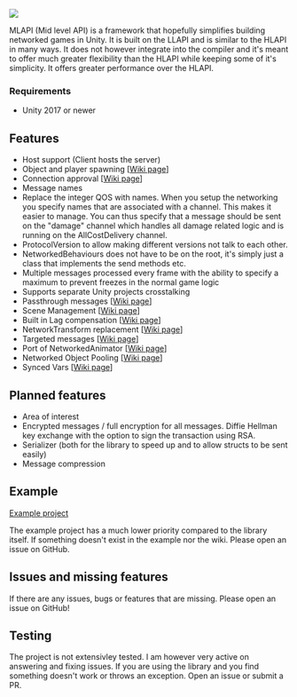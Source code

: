 ![](https://i.imgur.com/m9iGuS9.png)

MLAPI (Mid level API) is a framework that hopefully simplifies building networked games in Unity. It is built on the LLAPI and is similar to the HLAPI in many ways. It does not however integrate into the compiler and it's meant to offer much greater flexibility than the HLAPI while keeping some of it's simplicity. It offers greater performance over the HLAPI.

### Requirements
* Unity 2017 or newer

## Features
* Host support (Client hosts the server)
* Object and player spawning \[[Wiki page](https://github.com/TwoTenPvP/MLAPI/wiki/Object-Spawning)\]
* Connection approval \[[Wiki page](https://github.com/TwoTenPvP/MLAPI/wiki/Connection-Approval)\]
* Message names
* Replace the integer QOS with names. When you setup the networking you specify names that are associated with a channel. This makes it easier to manage. You can thus specify that a message should be sent on the "damage" channel which handles all damage related logic and is running on the AllCostDelivery channel.
* ProtocolVersion to allow making different versions not talk to each other.
* NetworkedBehaviours does not have to be on the root, it's simply just a class that implements the send methods etc.
* Multiple messages processed every frame with the ability to specify a maximum to prevent freezes in the normal game logic
* Supports separate Unity projects crosstalking
* Passthrough messages \[[Wiki page](https://github.com/TwoTenPvP/MLAPI/wiki/Passthrough-messages)\]
* Scene Management \[[Wiki page](https://github.com/TwoTenPvP/MLAPI/wiki/Scene-Management)\]
* Built in Lag compensation \[[Wiki page](https://github.com/TwoTenPvP/MLAPI/wiki/Lag-Compensation)\]
* NetworkTransform replacement \[[Wiki page](https://github.com/TwoTenPvP/MLAPI/wiki/NetworkedTransform)\]
* Targeted messages \[[Wiki page](https://github.com/TwoTenPvP/MLAPI/wiki/Targeted-Messages)\]
* Port of NetworkedAnimator \[[Wiki page](https://github.com/TwoTenPvP/MLAPI/wiki/NetworkedAnimator)\]
* Networked Object Pooling \[[Wiki page](https://github.com/TwoTenPvP/MLAPI/wiki/Networked-Object-Pooling)\]
* Synced Vars \[[Wiki page](https://github.com/TwoTenPvP/MLAPI/wiki/SyncedVars)\]


## Planned features
* Area of interest
* Encrypted messages / full encryption for all messages. Diffie Hellman key exchange with the option to sign the transaction using RSA.
* Serializer (both for the library to speed up and to allow structs to be sent easily)
* Message compression

## Example
[Example project](https://github.com/TwoTenPvP/MLAPI-Examples)

The example project has a much lower priority compared to the library itself. If something doesn't exist in the example nor the wiki. Please open an issue on GitHub.



## Issues and missing features
If there are any issues, bugs or features that are missing. Please open an issue on GitHub!
## Testing
The project is not extensivley tested. I am however very active on answering and fixing issues. If you are using the library and you find something doesn't work or throws an exception. Open an issue or submit a PR.
